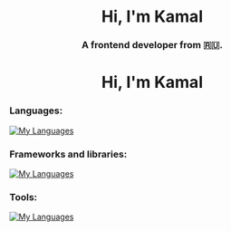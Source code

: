 <h1 align="center">Hi, I'm Kamal</h1>
<h3 align="center">A frontend developer from 🇷🇺.</h3>
<h1 align="center">Hi, I'm Kamal</h1>
<h3 align="left">Languages:</h3>

[![My Languages](https://skillicons.dev/icons?i=js,css,html)](https://skillicons.dev)

<h3 align="left">Frameworks and libraries:</h3>

[![My Languages](https://skillicons.dev/icons?i=react,bootstrap)](https://skillicons.dev)

<h3 align="left">Tools:</h3>

[![My Languages](https://skillicons.dev/icons?i=git,github)](https://skillicons.dev)